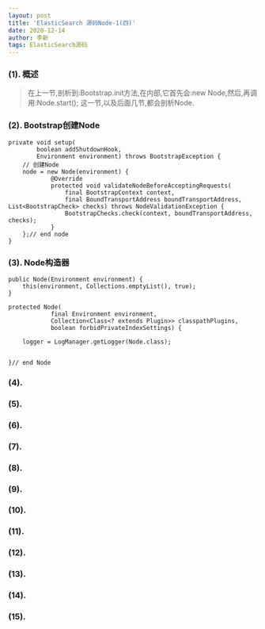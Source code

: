 ```yaml
---
layout: post
title: 'ElasticSearch 源码Node-1(四)'
date: 2020-12-14
author: 李新
tags: ElasticSearch源码
---
```


### (1). 概述
> 在上一节,剖析到:Bootstrap.init方法,在内部,它首先会:new Node,然后,再调用:Node.start();
> 这一节,以及后面几节,都会剖析Node.

### (2). Bootstrap创建Node
```
private void setup(
        boolean addShutdownHook, 
        Environment environment) throws BootstrapException {
    // 创建Node        
    node = new Node(environment) {
            @Override
            protected void validateNodeBeforeAcceptingRequests(
                final BootstrapContext context,
                final BoundTransportAddress boundTransportAddress, List<BootstrapCheck> checks) throws NodeValidationException {
                BootstrapChecks.check(context, boundTransportAddress, checks);
            }
    };// end node
}
```
### (3). Node构造器
```
public Node(Environment environment) {
    this(environment, Collections.emptyList(), true);
}

protected Node(
            final Environment environment, 
            Collection<Class<? extends Plugin>> classpathPlugins, 
            boolean forbidPrivateIndexSettings) {
    
    logger = LogManager.getLogger(Node.class);


}// end Node
```
### (4). 

### (5). 

### (6). 

### (7). 

### (8). 

### (9). 
    
### (10). 

### (11). 

### (12). 

### (13). 

### (14). 

### (15). 

